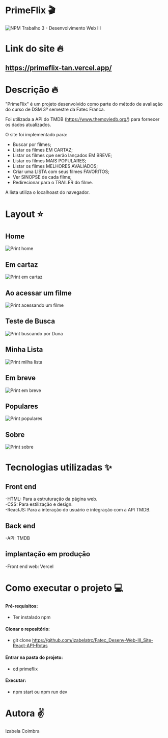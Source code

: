 # PrimeFlix 🎬

![NPM](https://img.shields.io/npm/l/react)
Trabalho 3 - Desenvolvimento Web III <br />

# Link do site :fire:

## https://primeflix-tan.vercel.app/

# Descrição :fire:

"PrimeFlix" é um projeto desenvolvido como parte do método de avaliação do curso de DSM 3º semestre da Fatec Franca.

Foi utilizada a API do TMDB (https://www.themoviedb.org/) para fornecer os dados atualizados.

O site foi implementado para:

- Buscar por filmes;
- Listar os filmes EM CARTAZ;
- Listar os filmes que serão lançados EM BREVE;
- Listar os filmes MAIS POPULARES;
- Listar os filmes MELHORES AVALIADOS;
- Criar uma LISTA com seus filmes FAVORITOS;
- Ver SINOPSE de cada filme;
- Redirecionar para o TRAILER do filme.

A lista utiliza o localhoast do navegador.

# Layout :star:

## Home

![Print home](/primeflix/docs/home.png)

## Em cartaz

![Print em cartaz](/primeflix/docs/em-cartaz.png)

## Ao acessar um filme

![Print acessando um filme](/primeflix/docs/detalhes-filme.png)

## Teste de Busca

![Print buscando por Duna](/primeflix/docs/busca.png)

## Minha Lista

![Print milha lista](/primeflix/docs/minha-lista.png)

## Em breve

![Print em breve](/primeflix/docs/em-breve.png)

## Populares

![Print populares](/primeflix/docs/populares.png)

## Sobre

![Print sobre](/primeflix/docs/sobre.png)

# Tecnologias utilizadas :sparkles:

## Front end

-HTML: Para a estruturação da página web. <br />
-CSS: Para estilização e design. <br />
-ReactJS: Para a interação do usuário e integração com a API TMDB.

## Back end

-API: TMDB

## implantação em produção

-Front end web: Vercel

# Como executar o projeto :computer:

#### Pré-requisitos:

- Ter instalado npm

#### Clonar o repositório:

- git clone https://github.com/izabelatrc/Fatec_Desenv-Web-III_Site-React-API-Rotas

#### Entrar na pasta do projeto:

- cd primeflix

#### Executar:

- npm start ou npm run dev

# Autora :v:

Izabela Coimbra
